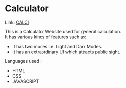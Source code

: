 # Calculator

Link:  [CALCI](https://sonianshika.github.io/Calculator/)

This is a Calculator Website used for general calculation. <br>
It has various kinds of features such as: <br>
  - It has two modes i.e. Light and Dark Modes. <br>
  - It has an extraordinary UI which attracts public sight. <br>

Languages used : <br>
  - HTML <br>
  - CSS  <br>
  - JAVASCRIPT
